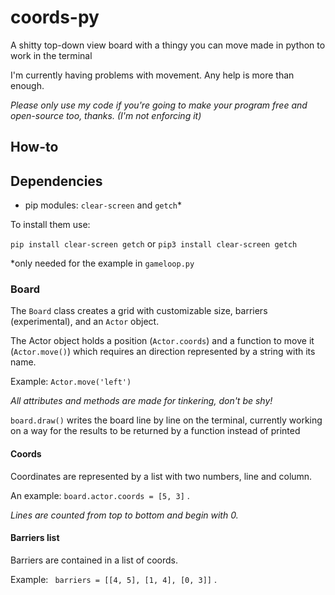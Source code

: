
  

# coords-py

  

A shitty top-down view board with a thingy you can move made in python to work in the terminal

  

  

I'm currently having problems with movement. Any help is more than enough.

  

  

*Please only use my code if you're going to make your program free and open-source too, thanks. (I'm not enforcing it)*

  

  

## How-to

  
  

## Dependencies

  

- pip modules: `clear-screen` and `getch`*

To install them use:

`pip install clear-screen getch`
or
`pip3 install clear-screen getch`

*only needed for the example in `gameloop.py`
  

### Board

  

The `Board` class creates a grid with customizable size, barriers (experimental), and an `Actor` object.

  

  

The Actor object holds a position (``Actor.coords``) and a function to move it (``Actor.move()``) which requires an direction represented by a string with its name.

  

Example: ``Actor.move('left')``

  

  

*All attributes and methods are made for tinkering, don't be shy!*

  

  

`board.draw()` writes the board line by line on the terminal, currently working on a way for the results to be returned by a function instead of printed

  

  

#### Coords

  

Coordinates are represented by a list with two numbers, line and column.

  

An example: `board.actor.coords = [5, 3]` .

  

  

*Lines are counted from top to bottom and begin with 0.*

  

#### Barriers list

  

Barriers are contained in a list of coords.

  

Example: ` barriers = [[4, 5], [1, 4], [0, 3]]` .